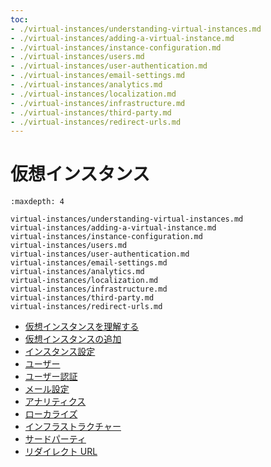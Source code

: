 ```yaml
---
toc:
- ./virtual-instances/understanding-virtual-instances.md
- ./virtual-instances/adding-a-virtual-instance.md
- ./virtual-instances/instance-configuration.md
- ./virtual-instances/users.md
- ./virtual-instances/user-authentication.md
- ./virtual-instances/email-settings.md
- ./virtual-instances/analytics.md
- ./virtual-instances/localization.md
- ./virtual-instances/infrastructure.md
- ./virtual-instances/third-party.md
- ./virtual-instances/redirect-urls.md
---
```

# 仮想インスタンス

```{toctree}
:maxdepth: 4

virtual-instances/understanding-virtual-instances.md
virtual-instances/adding-a-virtual-instance.md
virtual-instances/instance-configuration.md
virtual-instances/users.md
virtual-instances/user-authentication.md
virtual-instances/email-settings.md
virtual-instances/analytics.md
virtual-instances/localization.md
virtual-instances/infrastructure.md
virtual-instances/third-party.md
virtual-instances/redirect-urls.md
```

* [仮想インスタンスを理解する](./virtual-instances/understanding-virtual-instances.md)
* [仮想インスタンスの追加](./virtual-instances/adding-a-virtual-instance.md)
* [インスタンス設定](./virtual-instances/instance-configuration.md)
* [ユーザー](./virtual-instances/users.md)
* [ユーザー認証](./virtual-instances/user-authentication.md)
* [メール設定](./virtual-instances/email-settings.md)
* [アナリティクス](./virtual-instances/analytics.md)
* [ローカライズ](./virtual-instances/localization.md)
* [インフラストラクチャー](./virtual-instances/infrastructure.md)
* [サードパーティ](./virtual-instances/third-party.md)
* [リダイレクト URL](./virtual-instances/redirect-urls.md)